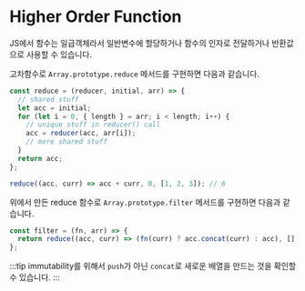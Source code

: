 # Higher Order Function

JS에서 함수는 일급객체라서 일반변수에 할당하거나 함수의 인자로 전달하거나 반환값으로 사용할 수 있습니다.

고차함수로 `Array.prototype.reduce` 메서드를 구현하면 다음과 같습니다.

```js
const reduce = (reducer, initial, arr) => {
  // shared stuff
  let acc = initial;
  for (let i = 0, { length } = arr; i < length; i++) {
    // unique stuff in reducer() call
    acc = reducer(acc, arr[i]);
    // more shared stuff
  }
  return acc;
};

reduce((acc, curr) => acc + curr, 0, [1, 2, 3]); // 6
```

위에서 만든 reduce 함수로 `Array.prototype.filter` 메서드를 구현하면 다음과 같습니다.

```js
const filter = (fn, arr) => {
  return reduce((acc, curr) => (fn(curr) ? acc.concat(curr) : acc), [], arr);
};
```

:::tip
immutability를 위해서 `push`가 아닌 `concat`로 새로운 배열을 만드는 것을 확인할 수 있습니다.
:::
